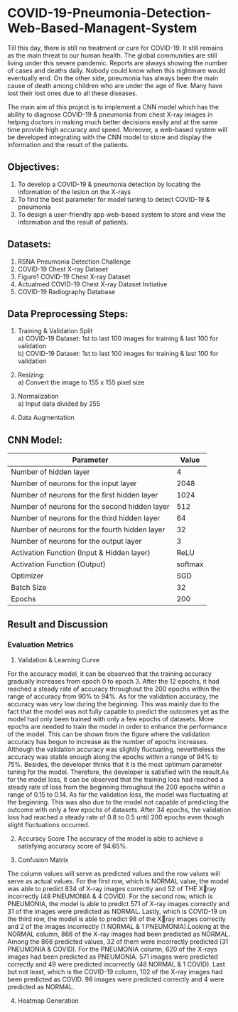 # COVID-19-Pneumonia-Detection-Web-Based-Managent-System

Till this day, there is still no treatment or cure for COVID-19. It still remains as the main threat to our human health. The global communities are still living under this severe pandemic. Reports are always showing the number of cases and deaths daily. Nobody could know when this nightmare would eventually end. On the other side, pneumonia has always been the main cause of death among children who are under the age of five. Many have lost their lost ones due to all these diseases.

The main aim of this project is to implement a CNN model which has the ability to diagnose COVID-19 & pneumonia from chest X-ray images in helping doctors in making much better decisions easily and at the same time provide high accuracy and speed. Moreover, a web-based system will be developed integrating with the CNN model to store and display the information and the result of the patients.

## Objectives:
1. To develop a COVID-19 & pneumonia detection by locating the information of the lesion on the X-rays
2. To find the best parameter for model tuning to detect COVID-19 & pneumonia
3. To design a user-friendly app web-based system to store and view the information and the result of patients.

## Datasets:
1. RSNA Pneumonia Detection Challenge
2. COVID-19 Chest X-ray Dataset
3. Figure1 COVID-19 Chest X-ray Dataset
4. Actualmed COVID-19 Chest X-ray Dataset Initiative
5. COVID-19 Radiography Database

## Data Preprocessing Steps:
1. Training & Validation Split </br>
a) COVID-19 Dataset: 1st to last 100 images for training & last 100 for validation </br>
b) COVID-19 Dataset: 1st to last 100 images for training & last 100 for validation 

2. Resizing: </br>
a) Convert the image to 155 x 155 pixel size 

3. Normalization </br>
    a) Input data divided by 255 </br>
    
4. Data Augmentation

## CNN Model:
| Parameter     | Value         |
| ------------- | ------------- |
| Number of hidden layer | 4 |
| Number of neurons for the input layer| 2048 |
| Number of neurons for the first hidden layer| 1024 |
| Number of neurons for the second hidden layer| 512 |
| Number of neurons for the third hidden layer| 64 |
| Number of neurons for the fourth hidden layer| 32 |
| Number of neurons for the output layer| 3 |
| Activation Function (Input & Hidden layer) | ReLU |
| Activation Function (Output) | softmax |
| Optimizer | SGD |
| Batch Size | 32 |
| Epochs | 200 |

## Result and Discussion

### Evaluation Metrics
1. Validation & Learning Curve

For the accuracy model, it can be observed that the training accuracy gradually increases from epoch 0 to epoch 3. After the 12 epochs, it had reached a steady rate of accuracy throughout the 200 epochs within the range of accuracy from 90% to 94%. As for the validation accuracy, the accuracy was very low during the beginning. This was mainly due to the fact that the model was not fully capable to predict the outcomes yet as the model had only been trained with only a few epochs of datasets. More epochs are needed to train the model in order to enhance the performance of the model. This can be shown from the figure where the validation accuracy has begun to increase as the number of epochs increases. Although the validation accuracy was slightly fluctuating, nevertheless the accuracy was stable enough along the epochs within a range of 94% to 75%. Besides, the developer thinks that it is the most optimum parameter tuning for the model. Therefore, the developer is satisfied with 
the result.As for the model loss, it can be observed that the training loss had reached a steady rate of loss from the beginning throughout the 200 epochs within a range of 0.15 to 0.14. As for the validation loss, the model was fluctuating at the beginning. This was also due to the model not capable of predicting the outcome with only a few epochs of datasets. After 34 epochs, the validation loss had reached a steady rate of 0.8 to 0.5 until 200 epochs even though slight fluctuations occurred.

2. Accuracy Score
The accuracy of the model is able to achieve a satisfying accuracy score of 94.65%.

3. Confusion Matrix

The column values will serve as predicted values and the row values will serve as actual values. For the first row, which is NORMAL value, the model was able to predict 834 of X-ray images correctly and 52 of THE Xray incorrectly (48 PNEUMONIA & 4 COVID). For the second row, which is PNEUMONIA, the model is able to predict 571 of X-ray images correctly and 31 of the images were predicted as NORMAL. Lastly, which is COVID-19 on the third row, the model is able to predict 98 of the Xray images correctly and 2 of the images incorrectly (1 NORMAL & 1 PNEUMONIA).Looking at the NORMAL column, 866 of the X-ray images had been predicted as NORMAL. 
Among the 866 predicted values, 32 of them were incorrectly predicted (31 PNEUMONIA & COVID). For the PNEUMONIA column, 620 of the X-rays images had been predicted as 
PNEUMONIA. 571 images were predicted correctly and 49 were predicted incorrectly (48 NORMAL & 1 COVID). Last but not least, which is the COVID-19 column, 102 of the X-ray images had been predicted as COVID. 98 images were predicted correctly and 4 were predicted as NORMAL.

4. Heatmap Generation



